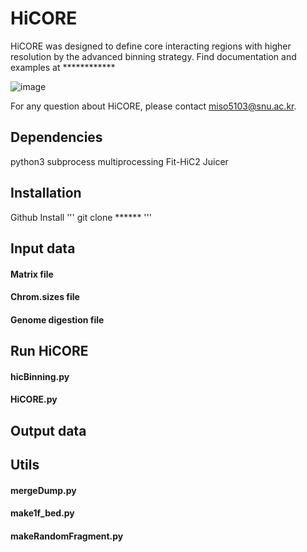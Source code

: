 # HiCORE
HiCORE was designed to define core interacting regions with higher resolution by the advanced binning strategy.
Find documentation and examples at ************

![image](https://user-images.githubusercontent.com/69840555/90509331-1f9cca80-e194-11ea-91bb-a3f1b913bfd9.png)

For any question about HiCORE, please contact miso5103@snu.ac.kr.

## Dependencies
python3
subprocess
multiprocessing
Fit-HiC2
Juicer

## Installation
Github Install
'''
git clone ******
'''

## Input data
#### Matrix file
#### Chrom.sizes file
#### Genome digestion file

## Run HiCORE
#### hicBinning.py
#### HiCORE.py

## Output data

## Utils
#### mergeDump.py
#### make1f_bed.py
#### makeRandomFragment.py
